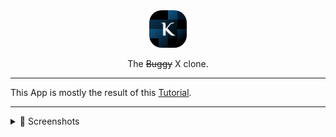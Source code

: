 <div align="center">
    <img alt="K Logo" width="60" style="border-radius:20px;" src="./assets/K.png">

<p>The <span style="text-decoration: line-through;">Buggy</span> X clone.</p>
</div>

---
This App is mostly the result of this [Tutorial](https://youtu.be/XnxZLhtkFeg?feature=shared).

---

<details>
<summary>📸 Screenshots</summary>
<img alt="home" height="500" src="./assets/home.jpg">
<img alt="home" height="500" src="./assets/profile.gif">
<img alt="home" height="500" src="./assets/tweet.jpg">
<img alt="home" height="500" src="./assets/reply.jpg">
<img alt="home" height="500" src="./assets/search.jpg">
<img alt="home" height="500" src="./assets/katze.jpg">
<img alt="home" height="500" src="./assets/notifications.jpg">
</details>

